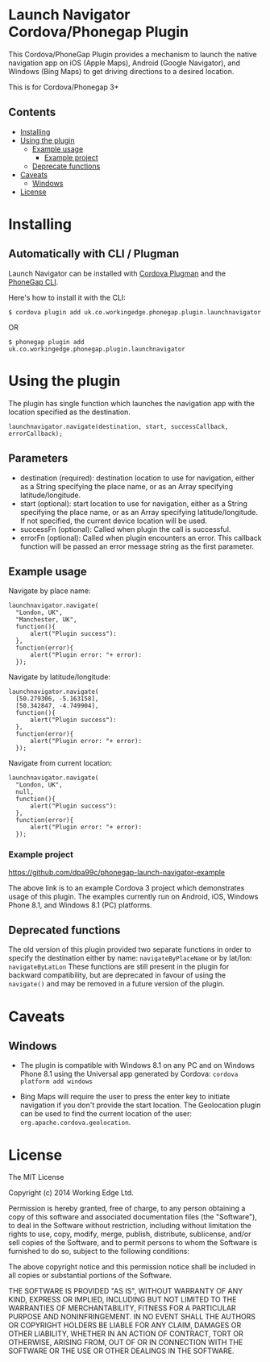 Launch Navigator Cordova/Phonegap Plugin
=================================

This Cordova/PhoneGap Plugin provides a mechanism to launch the native navigation app on iOS (Apple Maps), Android (Google Navigator), and Windows (Bing Maps) to get driving directions to a desired location. 

This is for Cordova/Phonegap 3+

## Contents

* [Installing](#installing)
* [Using the plugin](#using-the-plugin)
    * [Example usage](#example-usage)
        * [Example project](#example-project)
    * [Deprecate functions](#deprecated-functions)
* [Caveats](#caveats)
    * [Windows](#windows)
* [License](#license)
 
# Installing

## Automatically with CLI / Plugman

Launch Navigator can be installed with [Cordova Plugman](https://github.com/apache/cordova-plugman) and the [PhoneGap CLI](http://docs.phonegap.com/en/edge/guide_cli_index.md.html).

Here's how to install it with the CLI:


    $ cordova plugin add uk.co.workingedge.phonegap.plugin.launchnavigator

OR

    $ phonegap plugin add uk.co.workingedge.phonegap.plugin.launchnavigator


# Using the plugin

The plugin has single function which launches the navigation app with the location specified as the destination.

    launchnavigator.navigate(destination, start, successCallback, errorCallback);

## Parameters

- destination (required): destination location to use for navigation, either as a String specifying the place name, or as an Array specifying latitude/longitude.
- start (optional): start location to use for navigation, either as a String specifying the place name, or as an Array specifying latitude/longitude. If not specified, the current device location will be used.
- successFn (optional): Called when plugin the call is successful.
- errorFn (optional): Called when plugin encounters an error. This callback function will be passed an error message string as the first parameter.

## Example usage

Navigate by place name:

    launchnavigator.navigate(
      "London, UK",
      "Manchester, UK",
      function(){
          alert("Plugin success"):
      },
      function(error){
          alert("Plugin error: "+ error):
      });

Navigate by latitude/longitude:

    launchnavigator.navigate(
      [50.279306, -5.163158],
      [50.342847, -4.749904],
      function(){
          alert("Plugin success"):
      },
      function(error){
          alert("Plugin error: "+ error):
      });

Navigate from current location:

    launchnavigator.navigate(
      "London, UK",
      null,
      function(){
          alert("Plugin success"):
      },
      function(error){
          alert("Plugin error: "+ error):
      });

### Example project

https://github.com/dpa99c/phonegap-launch-navigator-example

The above link is to an example Cordova 3 project which demonstrates usage of this plugin.
The examples currently run on Android, iOS, Windows Phone 8.1, and Windows 8.1 (PC) platforms.

## Deprecated functions

The old version of this plugin provided two separate functions in order to specify the destination either by name: `navigateByPlaceName` or by lat/lon: `navigateByLatLon`
These functions are still present in the plugin for backward compatibility, but are deprecated in favour of using the `navigate()` and may be removed in a future version of the plugin.


# Caveats

## Windows

- The plugin is compatible with Windows 8.1 on any PC and on Windows Phone 8.1 using the Universal app generated by Cordova: `cordova platform add windows`

- Bing Maps will require the user to press the enter key to initiate navigation if you don't provide the start location. The Geolocation plugin can be used to find the current location of the user: `org.apache.cordova.geolocation`.


License
================

The MIT License

Copyright (c) 2014 Working Edge Ltd.

Permission is hereby granted, free of charge, to any person obtaining a copy
of this software and associated documentation files (the "Software"), to deal
in the Software without restriction, including without limitation the rights
to use, copy, modify, merge, publish, distribute, sublicense, and/or sell
copies of the Software, and to permit persons to whom the Software is
furnished to do so, subject to the following conditions:

The above copyright notice and this permission notice shall be included in
all copies or substantial portions of the Software.

THE SOFTWARE IS PROVIDED "AS IS", WITHOUT WARRANTY OF ANY KIND, EXPRESS OR
IMPLIED, INCLUDING BUT NOT LIMITED TO THE WARRANTIES OF MERCHANTABILITY,
FITNESS FOR A PARTICULAR PURPOSE AND NONINFRINGEMENT. IN NO EVENT SHALL THE
AUTHORS OR COPYRIGHT HOLDERS BE LIABLE FOR ANY CLAIM, DAMAGES OR OTHER
LIABILITY, WHETHER IN AN ACTION OF CONTRACT, TORT OR OTHERWISE, ARISING FROM,
OUT OF OR IN CONNECTION WITH THE SOFTWARE OR THE USE OR OTHER DEALINGS IN
THE SOFTWARE.